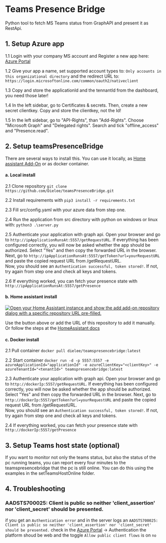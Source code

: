 # Teams Presence Bridge

Python tool to fetch MS Teams status from GraphAPI and present it as RestApi.

## 1. Setup Azure app

1.1 Login with your company MS account and Register a new app here: [Azure Portal](https://portal.azure.com/#blade/Microsoft_AAD_RegisteredApps/ApplicationsListBlade)

1.2 Give your app a name, set supported account types to: `Only accounts in this organizational directory` and the redirect URL to: `https://login.microsoftonline.com/common/oauth2/nativeclient`

1.3 Copy and store the applicationId and the tennantId from the dashboard, you need those later!

1.4 In the left sidebar, go to Certificates & secrets. Then, create a new secret clientkey. Copy and store the clientkey, not the Id!

1.5 In the left sidebar, go to "API-Rights", than "Add-Rights". Choose "Microsoft Graph" and "Delegated rights". Search and tick "offline_access" and "Presence.read".

##  2. Setup teamsPresenceBridge
There are several ways to install this. 
You can use it locally, as [Home assistant Add-On](https://www.home-assistant.io/addons/) or as docker container. 
#### a. Local install

2.1 Clone repository `git clone https://github.com/Dielee/teamsPresenceBridge.git`

2.2 Install requirements with `pip3 install -r requirements.txt`

2.3 Fill src/config.yaml with your azure data from step one.

2.4 Run the application from src directory with python on windows or linux with:
`python3 .\server.py`

2.5 Authenticate your application with graph api. Open your browser and go to `http://ipApplicationRunsAt:5557/getRequestURL`.
If everything has been configured correctly, you will now be asked whether the app should be authorized.
Select "Yes" and then copy the forwarded URL in the browser.
Next, go to `http://ipApplicationRunsAt:5557/getToken?url=yourRequestURL` and paste the copied request URL from /getRequestURL.  
Now, you should see an `Authentication successful, token stored!`. If not, try again from step one and check all keys and tokens.

2.6 If everything worked, you can fetch your presence state with `http://ipApplicationRunsAt:5557/getPresence`

#### b. Home assistant install
[![Open your Home Assistant instance and show the add add-on repository dialog with a specific repository URL pre-filled.](https://my.home-assistant.io/badges/supervisor_add_addon_repository.svg)](https://my.home-assistant.io/redirect/supervisor_add_addon_repository/?repository_url=https%3A%2F%2Fgithub.com%2Fyouseeus%2FteamsPresenceBridge)

Use the button above or add the URL of this repository to add it manually.
Or follow the steps at the [HomeAssistant docs](https://developers.home-assistant.io/docs/add-ons/tutorial#step-2-installing-and-testing-your-add-on)
#### c. Docker install

2.1 Pull container `docker pull dielee/teamspresencebridge:latest`

2.2 Start container `docker run -d -p 5557:5557 -e azureApplicationId="applicationId" -e azureClientKey="<clientKey>" -e azureTenantId="<tenantId>" teamspresencebridge:latest`

2.3 Authenticate your application with graph api. Open your browser and go to `http://dockerIp:5557/getRequestURL`.
If everything has been configured correctly, you will now be asked whether the app should be authorized.
Select "Yes" and then copy the forwarded URL in the browser.
Next, go to `http://dockerIp:5557/getToken?url=yourRequestURL` and paste the copied request URL from /getRequestURL.  
Now, you should see an `Authentication successful, token stored!`. If not, try again from step one and check all keys and tokens.

2.4 If everything worked, you can fetch your presence state with `http://dockerIp:5557/getPresence`


## 3. Setup Teams host state (optional)
If you want to monitor not only the teams status, but also the status of the pc running teams, you can report every four minutes to the teamspresencebridge that the pc is still online. You can do this using the examples in the setTeamsHostOnline folder.

## 4. Troubleshooting
###  AADSTS700025: Client is public so neither 'client_assertion' nor 'client_secret' should be presented.
if you get an `Authentication error` and in the server logs an `AADSTS700025: Client is public so neither 'client_assertion' nor 'client_secret' should be presented.`
check in the [Azure Portal](https://portal.azure.com/#blade/Microsoft_AAD_RegisteredApps/ApplicationsListBlade) -> Authentication
the platform shoud be web and the toggle `Allow public client flows` is on `no`


[aarch64-shield]: https://img.shields.io/badge/aarch64-yes-green.svg
[amd64-shield]: https://img.shields.io/badge/amd64-yes-green.svg
[armhf-shield]: https://img.shields.io/badge/armhf-yes-green.svg
[armv7-shield]: https://img.shields.io/badge/armv7-yes-green.svg
[i386-shield]: https://img.shields.io/badge/i386-yes-green.svg